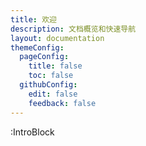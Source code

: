 ```yaml
---
title: 欢迎
description: 文档概览和快速导航
layout: documentation
themeConfig:
  pageConfig:
    title: false
    toc: false
  githubConfig:
    edit: false
    feedback: false
---
```


:IntroBlock
